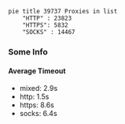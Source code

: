 
```mermaid
pie title 39737 Proxies in list
    "HTTP" : 23823
    "HTTPS": 5832
    "SOCKS" : 14467
```

### Some Info
#### Average Timeout

- mixed: 2.9s
- http: 1.5s
- https: 8.6s
- socks: 6.4s